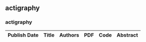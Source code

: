 
## actigraphy

### actigraphy
|Publish Date|Title|Authors|PDF|Code|Abstract|
| :---: | :---: | :---: | :---: | :---: | :---: |
